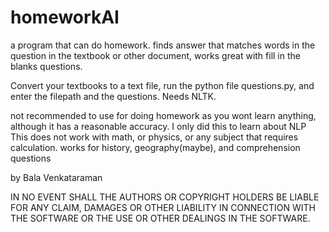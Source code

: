 # homeworkAI
a program that can do homework. 
finds answer that matches words in the question in the textbook or other document, works great with fill in the blanks questions.

Convert your textbooks to a text file, run the python file questions.py, and enter the filepath and the questions.
Needs NLTK.

not recommended to use for doing homework as you wont learn anything, although it has a reasonable accuracy. I only did this to learn about NLP
This does not work with math, or physics, or any subject that requires calculation. works for history, geography(maybe), and comprehension questions



by Bala Venkataraman


IN NO EVENT SHALL THE AUTHORS OR COPYRIGHT HOLDERS BE LIABLE FOR ANY CLAIM, DAMAGES OR OTHER
LIABILITY IN CONNECTION WITH THE SOFTWARE OR THE USE OR OTHER DEALINGS IN THE
SOFTWARE.
